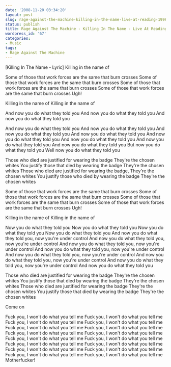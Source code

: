 ```yaml
---
date: '2008-11-20 03:34:20'
layout: post
slug: rage-against-the-machine-killing-in-the-name-live-at-reading-1996
status: publish
title: Rage Against The Machine - Killing In The Name - Live At Reading 1996
wordpress_id: '67'
categories:
- Music
tags:
- Rage Against The Machine
---
```



[Killing In The Name - Lyric]
Killing in the name of

Some of those that work forces are the same that burn crosses
Some of those that work forces are the same that burn crosses
Some of those that work forces are the same that burn crosses
Some of those that work forces are the same that burn crosses
Ugh!

Killing in the name of
Killing in the name of

And now you do what they told you
And now you do what they told you
And now you do what they told you

And now you do what they told you
And now you do what they told you
And now you do what they told you
And now you do what they told you
And now you do what they told you
And now you do what they told you
And now you do what they told you
And now you do what they told you
But now you do what they told you
Well now you do what they told you

Those who died are justified for wearing the badge
They're the chosen whites
You justify those that died by wearing the badge
They're the chosen whites
Those who died are justified for wearing the badge,
They're the chosen whites
You justify those who died by wearing the badge
They're the chosen whites

Some of those that work forces are the same that burn crosses
Some of those that work forces are the same that burn crosses
Some of those that work forces are the same that burn crosses
Some of those that work forces are the same that burn crosses
Ugh!

Killing in the name of
Killing in the name of

Now you do what they told you
Now you do what they told you
Now you do what they told you
Now you do what they told you
And now you do what they told you, now you're under control
And now you do what they told you, now you're under control
And now you do what they told you, now you're under control
And now you do what they told you, now you're under control
And now you do what they told you, now you're under control
And now you do what they told you, now you're under control
And now you do what they told you, now you're under control
And now you do what they told you

Those who died are justified for wearing the badge
They're the chosen whites
You justify those that died by wearing the badge
They're the chosen whites
Those who died are justified for wearing the badge
They're the chosen whites
You justify those that died by wearing the badge
They're the chosen whites

Come on

Fuck you, I won't do what you tell me
Fuck you, I won't do what you tell me
Fuck you, I won't do what you tell me
Fuck you, I won't do what you tell me
Fuck you, I won't do what you tell me
Fuck you, I won't do what you tell me
Fuck you, I won't do what you tell me
Fuck you, I won't do what you tell me
Fuck you, I won't do what you tell me
Fuck you, I won't do what you tell me
Fuck you, I won't do what you tell me
Fuck you, I won't do what you tell me
Fuck you, I won't do what you tell me
Fuck you, I won't do what you tell me
Fuck you, I won't do what you tell me
Fuck you, I won't do what you tell me
Motherfucker! 

